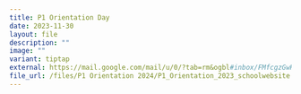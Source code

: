 ```yaml
---
title: P1 Orientation Day
date: 2023-11-30
layout: file
description: ""
image: ""
variant: tiptap
external: https://mail.google.com/mail/u/0/?tab=rm&ogbl#inbox/FMfcgzGwHpPFzlmsfkRCftMmlwJQNlbd?projector=1&messagePartId=0.2
file_url: /files/P1 Orientation 2024/P1_Orientation_2023_schoolwebsite.pdf
---
```

